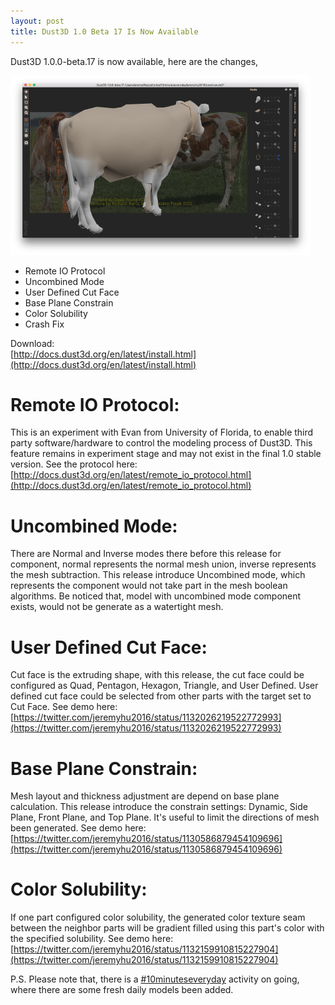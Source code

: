 ```yaml
---
layout: post
title: Dust3D 1.0 Beta 17 Is Now Available
---
```


Dust3D 1.0.0-beta.17 is now available, here are the changes,

![](https://raw.githubusercontent.com/huxingyi/blogs/master/public/attachments/2019-05-26-dust3d-1.0.0-beta.17-is-now-available/dust3d-1.0.0-beta.17-cover-480.png)   


- Remote IO Protocol  
- Uncombined Mode  
- User Defined Cut Face  
- Base Plane Constrain  
- Color Solubility  
- Crash Fix  

Download:  
[http://docs.dust3d.org/en/latest/install.html](http://docs.dust3d.org/en/latest/install.html)  

Remote IO Protocol:  
=====================
This is an experiment with Evan from University of Florida, to enable third party software/hardware to control the modeling process of Dust3D. This feature remains in experiment stage and may not exist in the final 1.0 stable version.
See the protocol here: [http://docs.dust3d.org/en/latest/remote_io_protocol.html](http://docs.dust3d.org/en/latest/remote_io_protocol.html)  

Uncombined Mode:  
=====================
There are Normal and Inverse modes there before this release for component, normal represents the normal mesh union, inverse represents the mesh subtraction. This release introduce Uncombined mode, which represents the component would not take part in the mesh boolean algorithms. Be noticed that, model with uncombined mode component exists, would not be generate as a watertight mesh.

User Defined Cut Face:  
=====================
Cut face is the extruding shape, with this release, the cut face could be configured as Quad, Pentagon, Hexagon, Triangle, and User Defined. User defined cut face could be selected from other parts with the target set to Cut Face.
See demo here: [https://twitter.com/jeremyhu2016/status/1132026219522772993](https://twitter.com/jeremyhu2016/status/1132026219522772993)  

Base Plane Constrain:
=====================
Mesh layout and thickness adjustment are depend on base plane calculation. This release introduce the constrain settings: Dynamic, Side Plane, Front Plane, and Top Plane. It's useful to limit the directions of mesh been generated.
See demo here: [https://twitter.com/jeremyhu2016/status/1130586879454109696](https://twitter.com/jeremyhu2016/status/1130586879454109696)  

Color Solubility:  
=====================
If one part configured color solubility, the generated color texture seam between the neighbor parts will be gradient filled using this part's color with the specified solubility.
See demo here: [https://twitter.com/jeremyhu2016/status/1132159910815227904](https://twitter.com/jeremyhu2016/status/1132159910815227904)  

P.S.
Please note that, there is a [#10minuteseveryday](https://github.com/Dust3D-Modeling/10minuteseveryday) activity on going, where there are some fresh daily models been added.
